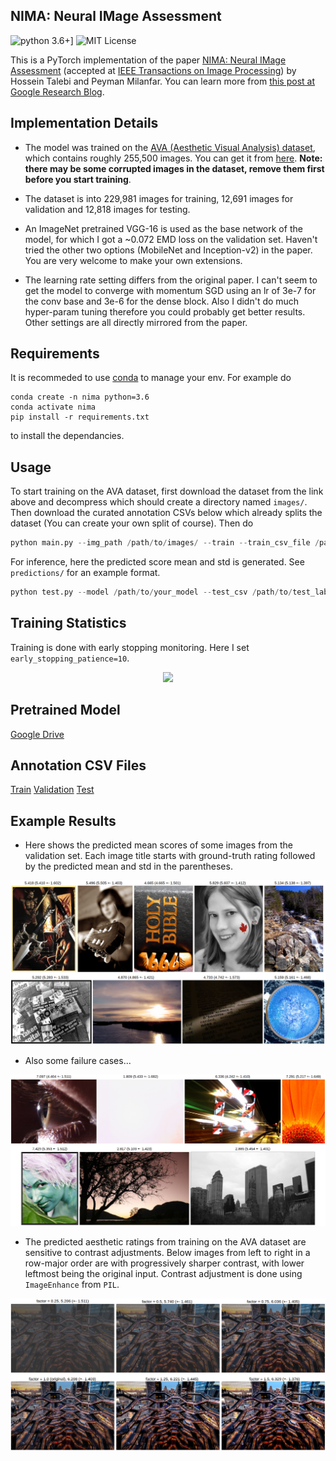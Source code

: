 ## NIMA: Neural IMage Assessment

![python 3.6+](https://img.shields.io/badge/python-3.6%2B-blue)]
![MIT License](https://img.shields.io/badge/license-MIT-brightgreen)

This is a PyTorch implementation of the paper [NIMA: Neural IMage Assessment](https://arxiv.org/abs/1709.05424) (accepted at [IEEE Transactions on Image Processing](https://ieeexplore.ieee.org/document/8352823)) by Hossein Talebi and Peyman Milanfar. You can learn more from [this post at Google Research Blog](https://research.googleblog.com/2017/12/introducing-nima-neural-image-assessment.html).

## Implementation Details

+ The model was trained on the [AVA (Aesthetic Visual Analysis) dataset](http://refbase.cvc.uab.es/files/MMP2012a.pdf), which contains roughly 255,500 images. You can get it from [here](https://github.com/mtobeiyf/ava_downloader). **Note: there may be some corrupted images in the dataset, remove them first before you start training**.

+ The dataset is into 229,981 images for training, 12,691 images for validation and 12,818 images for testing.

+ An ImageNet pretrained VGG-16 is used as the base network of the model, for which I got a ~0.072 EMD loss on the validation set. Haven't tried the other two options (MobileNet and Inception-v2) in the paper. You are very welcome to make your own extensions.

+ The learning rate setting differs from the original paper. I can't seem to get the model to converge with momentum SGD using an lr of 3e-7 for the conv base and 3e-6 for the dense block. Also I didn't do much hyper-param tuning therefore you could probably get better results. Other settings are all directly mirrored from the paper.

## Requirements

It is recommeded to use [conda](https://docs.conda.io/en/latest/) to manage your env. For example do 

```
conda create -n nima python=3.6
conda activate nima
pip install -r requirements.txt
```  
to install the dependancies.

## Usage

To start training on the AVA dataset, first download the dataset from the link above and decompress which should create a directory named ```images/```. Then download the curated annotation CSVs below
which already splits the dataset (You can create your own split of course). Then do

```python
python main.py --img_path /path/to/images/ --train --train_csv_file /path/to/train_labels.csv --val_csv_file /path/to/val_labels.csv --conv_base_lr 3e-4 --dense_lr 3e-3 --decay --ckpt_path /path/to/ckpts --epochs 100 --early_stoppping_patience 10
```

For inference, here the predicted score mean and std is generated. See ```predictions/``` for an example format.

```python
python test.py --model /path/to/your_model --test_csv /path/to/test_labels.csv --test_images /path/to/images --predictions /path/to/save/predictions
```

## Training Statistics

Training is done with early stopping monitoring. Here I set ```early_stopping_patience=10```.
<p align="center">
<img src="./snapshots/snapshot@0525.png">
</p>

## Pretrained Model
[Google Drive](https://drive.google.com/file/d/1NISOS1aZ54oFm65XkY4rISA1xXUgE1PP/view?usp=sharing)

## Annotation CSV Files
[Train](https://drive.google.com/file/d/1w313GtuqEBp0qqavdKSYHst-AAbQSTmq/view?usp=sharing) [Validation](https://drive.google.com/file/d/1GsrkIdn7Jcg--2y3iuuDqvEpc_6oV36w/view?usp=sharing) [Test](https://drive.google.com/file/d/17yvYHOc3CMq-04ZDri7BieXqwh2H633c/view?usp=sharing)

## Example Results

+ Here shows the predicted mean scores of some images from the validation set. Each image title starts with ground-truth rating followed by the predicted mean and std in the parentheses.

<p align="center">
<img src="./snapshots/snapgood@0828.png">
</p>

+ Also some failure cases...

<p align="center">
<img src="./snapshots/snapbad@0828.png">
</p>

+ The predicted aesthetic ratings from training on the AVA dataset are sensitive to contrast adjustments. Below images from left to right in a row-major order are with progressively sharper contrast, with lower leftmost being the original input. Contrast adjustment is done using ```ImageEnhance``` from ```PIL```. 

<p align="center">
<img src="./snapshots/enhance@0829.png">
</p>
